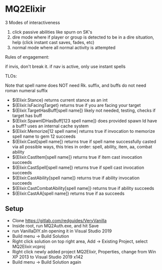 # MQ2Elixir

3 Modes of interactiveness
1) click passive abilities like spurn on SK's
2) dire mode where if player or group is detected to be in a dire situation, help (click instant cast saves, fades, etc)
3) normal mode where all normal activity is attempted


Rules of engagement:

if invis, don't break it. 
if nav is active, only use instant spells

TLOs:

Note that spell name does NOT need Rk. suffix, and buffs do not need roman numeral suffix

* ${Elixir.Stance} returns current stance as an int
* ${Elixir.IsFacingTarget} returns true if you are facing your target
* ${Elixir.TargetHasBuff[spell name]} likely not needed, testing, checks if target has buff
* ${Elixir.SpawnIDHasBuff[123 spell name]} does provided spawn Id have a buff? uses an internal cache system
* ${Elixir.Memorize[12 spell name] returns true if invocation to memorize spell name to gem 12 succeeds
* ${Elixir.Cast[spell name]} returns true if spell name successfully casted via all possible ways, this tries in order: spell, ability, item, aa, combat ability
* ${Elixir.CastItem[spell name]} returns true if item cast invocation succeeds
* ${Elixir.CastSpell[spell name]} returns true if spell cast invocation succeeds
* ${Elixir.CastAbility[spell name]} returns true if ability invocation succeeds
* ${Elixir.CastCombatAbility[spell name]} returns true if ability succeeds
* ${Elixir.CastAA[spell name]} returns true if aa succeeds


## Setup
- Clone https://gitlab.com/redguides/VeryVanilla
- Inside root, run MQ2Auth.exe, and hit Save
- run VanillaDIY.sln opening it in Visual Studio 2019
- Build menu -> Build Solution
- Right click solution on top right area, Add -> Existing Project, select MQ2Elixir.vcproj
- Right click newly added project MQ2Elixir, Properties, change from Win XP 2013 to Visual Studio 2019 x142
- Build menu -> Build Solution again